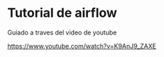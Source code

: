 # Tutorial de airflow

Guiado a traves del video de youtube

https://www.youtube.com/watch?v=K9AnJ9_ZAXE